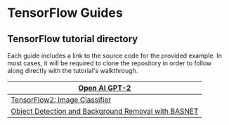 # TensorFlow Guides

## TensorFlow tutorial directory

Each guide includes a link to the source code for the provided example. In most cases, it will be required to clone the repository in order to follow along directly with the tutorial's walkthrough.

| [Open AI GPT-2](gpt-2/)                                                 |
| ----------------------------------------------------------------------- |
| [TensorFlow2: Image Classifier](tensorflow2-image-classifier.md)        |
| [Object Detection and Background Removal with BASNET](custom-basnet.md) |
